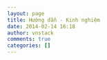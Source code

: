 ```yaml
---
layout: page
title: Hướng dẫn - Kinh nghiệm
date: 2014-02-14 16:18
author: vnstack
comments: true
categories: []
---
```


